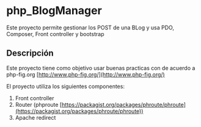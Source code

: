 # php_BlogManager
Este proyecto permite gestionar los POST de una BLog y usa PDO, Composer, Front controller y bootstrap

## Descripción
Este proyecto tiene como objetivo usar buenas practicas con de acuerdo a php-fig.org
[http://www.php-fig.org/](http://www.php-fig.org/)

El proyecto utiliza los siguientes componentes:

1. Front controller
1. Router (phproute  [https://packagist.org/packages/phroute/phroute](https://packagist.org/packages/phroute/phroute))
2. Apache redirect
